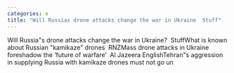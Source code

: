 ```yaml
---
categories: e
title: "Will Russias drone attacks change the war in Ukraine  Stuff"
---
```

Will Russia"s drone attacks change the war in Ukraine?&nbsp;&nbsp;StuffWhat is known about Russian "kamikaze" drones&nbsp;&nbsp;RNZMass drone attacks in Ukraine foreshadow the ‘future of warfare’&nbsp;&nbsp;Al Jazeera EnglishTehran"s aggression in supplying Russia with kamikaze drones must not go un